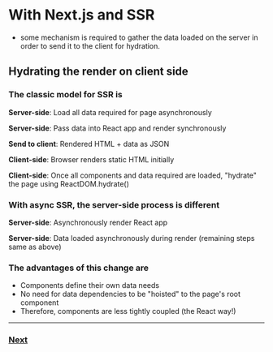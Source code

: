 # With Next.js and SSR

- some mechanism is required to gather the data loaded on the server in order to send it to the client for hydration.

## Hydrating the render on client side

### The classic model for SSR is

**Server-side**: Load all data required for page asynchronously

**Server-side**: Pass data into React app and render synchronously

**Send to client**: Rendered HTML + data as JSON

**Client-side**: Browser renders static HTML initially

**Client-side**: Once all components and data required are loaded, "hydrate" the page using ReactDOM.hydrate()

### With async SSR, the server-side process is different

**Server-side**: Asynchronously render React app

**Server-side**: Data loaded asynchronously during render
(remaining steps same as above)

### The advantages of this change are

- Components define their own data needs
- No need for data dependencies to be "hoisted" to the page's root component
- Therefore, components are less tightly coupled (the React way!)

---

### [Next](./10.md)
